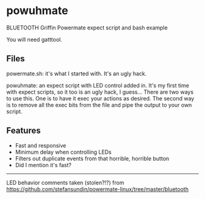 # powuhmate
BLUETOOTH Griffin Powermate expect script and bash example

You will need gatttool.


Files
-

powermate.sh:
it's what I started with. It's an ugly hack.

powuhmate:
an expect script with LED control added in. It's my first time with expect scripts, so it too is an ugly hack, I guess...
There are two ways to use this. One is to have it exec your actions as desired. The second way is to remove all the exec bits from the file and pipe the output to your own script.

Features
-
 - Fast and responsive
 - Minimum delay when controlling LEDs
 - Filters out duplicate events from that horrible, horrible button
 - Did I mention it's fast?

---

LED behavior comments taken (stolen?!?) from https://github.com/stefansundin/powermate-linux/tree/master/bluetooth
